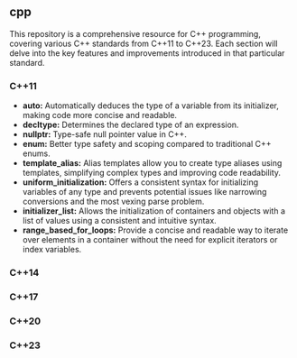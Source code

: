 ## cpp

This repository is a comprehensive resource for C++ programming, covering various C++ standards from C++11 to C++23. Each section will delve into the key features and improvements introduced in that particular standard.

### C++11

- **auto:** Automatically deduces the type of a variable from its initializer, making code more concise and readable.
- **decltype:** Determines the declared type of an expression.
- **nullptr:** Type-safe null pointer value in C++.
- **enum:** Better type safety and scoping compared to traditional C++ enums.
- **template_alias:** Alias templates allow you to create type aliases using templates, simplifying complex types and improving code readability.
- **uniform_initialization:** Offers a consistent syntax for initializing variables of any type and prevents potential issues like narrowing conversions and the most vexing parse problem.
- **initializer_list:** Allows the initialization of containers and objects with a list of values using a consistent and intuitive syntax.
- **range_based_for_loops:** Provide a concise and readable way to iterate over elements in a container without the need for explicit iterators or index variables.

### C++14

### C++17

### C++20

### C++23
